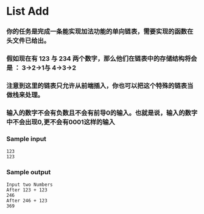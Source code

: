 # List Add

### 你的任务是完成一条能实现加法功能的单向链表，需要实现的函数在头文件已给出。
### 假如现在有 123 与 234 两个数字，那么他们在链表中的存储结构将会是 ： 3->2->1与 4->3->2
### 注意到这里的链表只允许从前端插入，你也可以把这个特殊的链表当做栈来处理。
### 输入的数字不会有负数且不会有前导0的输入。也就是说，输入的数字中不会出现0,更不会有0001这样的输入
### Sample input
```
123
123
```
### Sample output
```
Input two Numbers
After 123 + 123
246
After 246 + 123
369
```